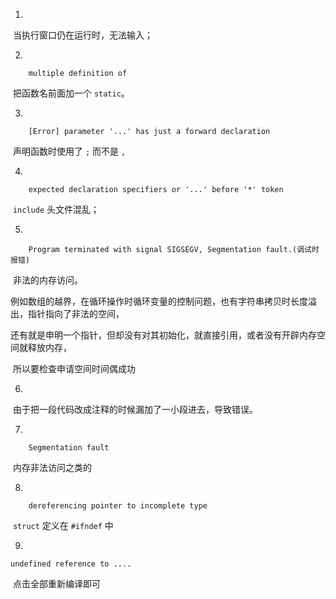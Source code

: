 1. ​

​    当执行窗口仍在运行时，无法输入；



2. ​

```
    multiple definition of
```

​    把函数名前面加一个 `static`。



3. ​

```
    [Error] parameter '...' has just a forward declaration
```

​    声明函数时使用了 `;` 而不是 `,`



4. ​

```
    expected declaration specifiers or '...' before '*' token
```

​    `include` 头文件混乱；



5. ​

```
    Program terminated with signal SIGSEGV, Segmentation fault.(调试时报错)
```

​    非法的内存访问。

​    例如数组的越界，在循环操作时循环变量的控制问题，也有字符串拷贝时长度溢出，指针指向了非法的空间，

​    还有就是申明一个指针，但却没有对其初始化，就直接引用，或者没有开辟内存空间就释放内存，

​    所以要检查申请空间时间偶成功



6. ​

​    由于把一段代码改成注释的时候漏加了一小段进去，导致错误。



7. ​

```
    Segmentation fault
```

​    内存非法访问之类的



8. ​

```
    dereferencing pointer to incomplete type
```

​    `struct` 定义在 `#ifndef` 中



9. ​

```
undefined reference to ....
```

​	点击全部重新编译即可